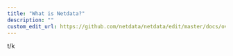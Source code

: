 ```yaml
---
title: "What is Netdata?"
description: ""
custom_edit_url: https://github.com/netdata/netdata/edit/master/docs/overview/what-is-netdata.md
---
```




t/k
